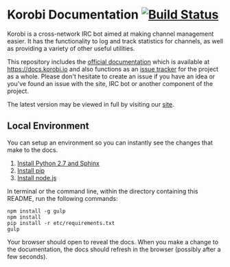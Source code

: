 # Korobi Documentation [![Build Status](https://travis-ci.org/korobi/Korobi.svg?branch=master)](https://travis-ci.org/korobi/Korobi)

Korobi is a cross-network IRC bot aimed at making channel management easier. It has the functionality to log and track statistics for channels, as well as providing a variety of other useful utilities.

This repository includes the [official documentation](https://github.com/korobi/Korobi/tree/master/source) which is available at https://docs.korobi.io and also functions as an [issue tracker](https://github.com/korobi/Korobi/issues) for the project as a whole. Please don't hesitate to create an issue if you have an idea or you've found an issue with the site, IRC bot or another component of the project.

The latest version may be viewed in full by visiting our [site](https://korobi.io).

## Local Environment

You can setup an environment so you can instantly see the changes that make to the docs.

1. [Install Python 2.7 and Sphinx](http://sphinx-doc.org/latest/install.html)
2. [Install pip](https://pip.pypa.io/en/latest/installing.html)
3. [Install node.js](http://nodejs.org/download/)

In terminal or the command line, within the directory containing this README, run the following commands:

	npm install -g gulp
	npm install
	pip install -r etc/requirements.txt
	gulp

Your browser should open to reveal the docs. When you make a change to the documentation, the docs should refresh in the browser (possibly after a few seconds).

